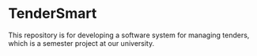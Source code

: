 # TenderSmart
This repository is for developing a software system for managing tenders, which is a semester project at our university.
